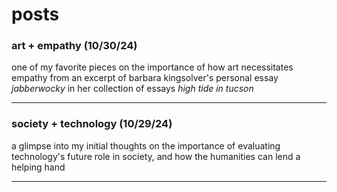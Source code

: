 # posts

### art + empathy (10/30/24)

one of my favorite pieces on the importance of how art necessitates empathy from an excerpt of barbara kingsolver's personal essay *jabberwocky* in her collection of essays *high tide in tucson*
___

### society + technology (10/29/24)

a glimpse into my initial thoughts on the importance of evaluating technology's future role in society, and how the humanities can lend a helping hand
___

